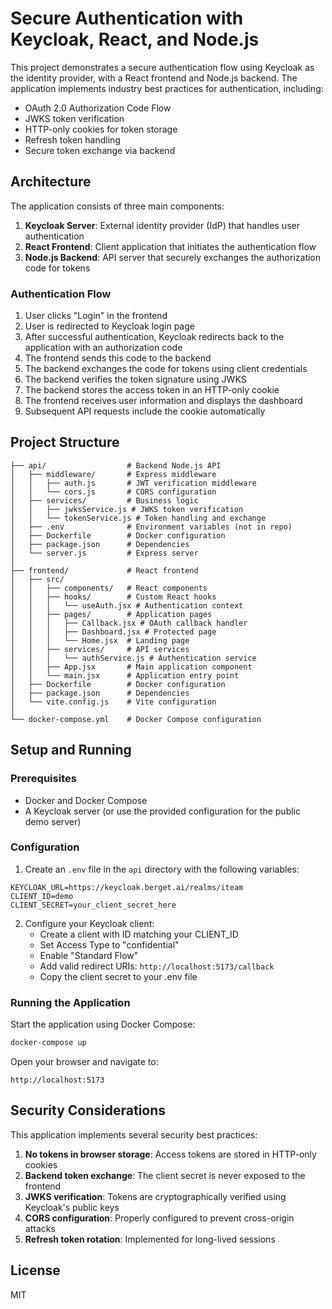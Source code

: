 # Secure Authentication with Keycloak, React, and Node.js

This project demonstrates a secure authentication flow using Keycloak as the identity provider, with a React frontend and Node.js backend. The application implements industry best practices for authentication, including:

- OAuth 2.0 Authorization Code Flow
- JWKS token verification
- HTTP-only cookies for token storage
- Refresh token handling
- Secure token exchange via backend

## Architecture

The application consists of three main components:

1. **Keycloak Server**: External identity provider (IdP) that handles user authentication
2. **React Frontend**: Client application that initiates the authentication flow
3. **Node.js Backend**: API server that securely exchanges the authorization code for tokens

### Authentication Flow

1. User clicks "Login" in the frontend
2. User is redirected to Keycloak login page
3. After successful authentication, Keycloak redirects back to the application with an authorization code
4. The frontend sends this code to the backend
5. The backend exchanges the code for tokens using client credentials
6. The backend verifies the token signature using JWKS
7. The backend stores the access token in an HTTP-only cookie
8. The frontend receives user information and displays the dashboard
9. Subsequent API requests include the cookie automatically

## Project Structure

```
├── api/                  # Backend Node.js API
│   ├── middleware/       # Express middleware
│   │   ├── auth.js       # JWT verification middleware
│   │   └── cors.js       # CORS configuration
│   ├── services/         # Business logic
│   │   ├── jwksService.js # JWKS token verification
│   │   └── tokenService.js # Token handling and exchange
│   ├── .env              # Environment variables (not in repo)
│   ├── Dockerfile        # Docker configuration
│   ├── package.json      # Dependencies
│   └── server.js         # Express server
│
├── frontend/             # React frontend
│   ├── src/
│   │   ├── components/   # React components
│   │   ├── hooks/        # Custom React hooks
│   │   │   └── useAuth.jsx # Authentication context
│   │   ├── pages/        # Application pages
│   │   │   ├── Callback.jsx # OAuth callback handler
│   │   │   ├── Dashboard.jsx # Protected page
│   │   │   └── Home.jsx  # Landing page
│   │   ├── services/     # API services
│   │   │   └── authService.js # Authentication service
│   │   ├── App.jsx       # Main application component
│   │   └── main.jsx      # Application entry point
│   ├── Dockerfile        # Docker configuration
│   ├── package.json      # Dependencies
│   └── vite.config.js    # Vite configuration
│
└── docker-compose.yml    # Docker Compose configuration
```

## Setup and Running

### Prerequisites

- Docker and Docker Compose
- A Keycloak server (or use the provided configuration for the public demo server)

### Configuration

1. Create an `.env` file in the `api` directory with the following variables:

```
KEYCLOAK_URL=https://keycloak.berget.ai/realms/iteam
CLIENT_ID=demo
CLIENT_SECRET=your_client_secret_here
```

2. Configure your Keycloak client:
   - Create a client with ID matching your CLIENT_ID
   - Set Access Type to "confidential"
   - Enable "Standard Flow"
   - Add valid redirect URIs: `http://localhost:5173/callback`
   - Copy the client secret to your .env file

### Running the Application

Start the application using Docker Compose:

```bash
docker-compose up
```

Open your browser and navigate to:

```
http://localhost:5173
```

## Security Considerations

This application implements several security best practices:

1. **No tokens in browser storage**: Access tokens are stored in HTTP-only cookies
2. **Backend token exchange**: The client secret is never exposed to the frontend
3. **JWKS verification**: Tokens are cryptographically verified using Keycloak's public keys
4. **CORS configuration**: Properly configured to prevent cross-origin attacks
5. **Refresh token rotation**: Implemented for long-lived sessions

## License

MIT
